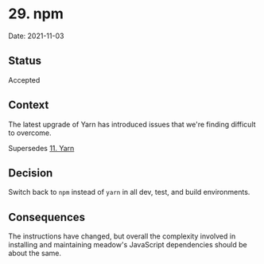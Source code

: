# 29. npm

Date: 2021-11-03

## Status

Accepted

## Context

The latest upgrade of Yarn has introduced issues that we're finding difficult to overcome.

Supersedes [11. Yarn](0011-yarn.md)

## Decision

Switch back to `npm` instead of `yarn` in all dev, test, and build environments.

## Consequences

The instructions have changed, but overall the complexity involved in installing and maintaining 
meadow's JavaScript dependencies should be about the same.
